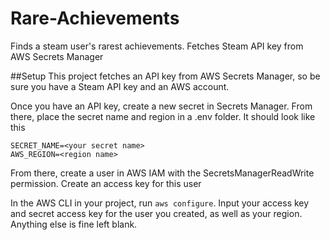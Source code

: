 # Rare-Achievements
Finds a steam user's rarest achievements. Fetches Steam API key from AWS Secrets Manager

##Setup
This project fetches an API key from AWS Secrets Manager, so be sure you have a Steam API key and an AWS account. 

Once you have an API key, create a new secret in Secrets Manager. From there, place the secret name and region in a .env folder. It should look like this

```
SECRET_NAME=<your secret name>
AWS_REGION=<region name>
```

From there, create a user in AWS IAM with the SecretsManagerReadWrite permission. Create an access key for this user

In the AWS CLI in your project, run `aws configure`. Input your access key and secret access key for the user you created, as well as your region. Anything else is fine left blank. 
